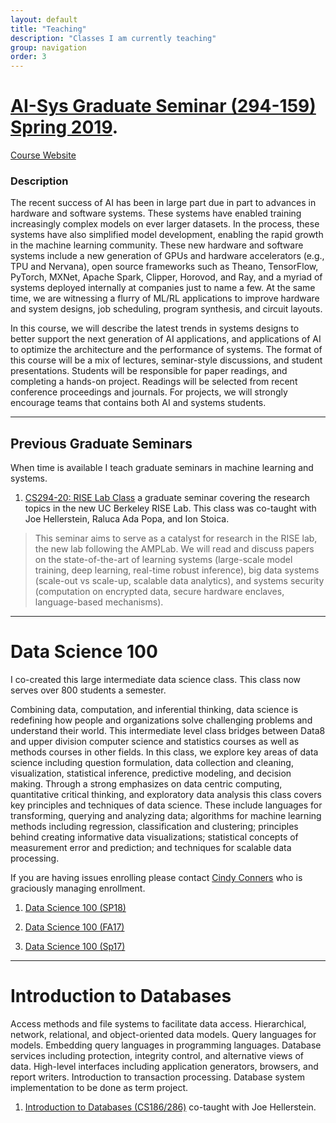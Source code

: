 ```yaml
---
layout: default
title: "Teaching"
description: "Classes I am currently teaching"
group: navigation
order: 3
---
```





# [AI-Sys Graduate Seminar (294-159) Spring 2019](https://ucbrise.github.io/cs294-ai-sys-sp19/). 

[Course Website](https://ucbrise.github.io/cs294-ai-sys-sp19/)


### Description

The recent success of AI has been in large part due in part to advances in hardware and software systems. These systems have enabled training increasingly complex models on ever larger datasets. In the process, these systems have also simplified model development, enabling the rapid growth in the machine learning community. These new hardware and software systems include a new generation of GPUs and hardware accelerators (e.g., TPU and Nervana), open source frameworks such as Theano, TensorFlow, PyTorch, MXNet, Apache Spark, Clipper, Horovod, and Ray, and a myriad of systems deployed internally at companies just to name a few. At the same time, we are witnessing a flurry of ML/RL applications to improve hardware and system designs, job scheduling, program synthesis, and circuit layouts.

In this course, we will describe the latest trends in systems designs to better support the next generation of AI applications, and applications of AI to optimize the architecture and the performance of systems. The format of this course will be a mix of lectures, seminar-style discussions, and student presentations. Students will be responsible for paper readings, and completing a hands-on project. Readings will be selected from recent conference proceedings and journals. For projects, we will strongly encourage teams that contains both AI and systems students.


---

## Previous Graduate Seminars

When time is available I teach graduate seminars in machine learning and systems.  


1.  [CS294-20: RISE Lab Class](https://ucbrise.github.io/cs294-rise-fa16) a graduate seminar covering the research topics in the new UC Berkeley RISE Lab.  This class was co-taught with Joe Hellerstein, Raluca Ada Popa, and Ion Stoica.

   > This seminar aims to serve as a catalyst for research in the RISE lab, the new lab following the AMPLab. We will read and discuss papers on the state-of-the-art of learning systems (large-scale model training, deep learning, real-time robust inference), big data systems (scale-out vs scale-up, scalable data analytics), and systems security (computation on encrypted data, secure hardware enclaves, language-based mechanisms). 


---


# Data Science 100

I co-created this large intermediate data science class. This class now serves over 800 students a semester.

Combining data, computation, and inferential thinking, data science is redefining how people and organizations solve challenging problems and understand their world. This intermediate level class bridges between Data8 and upper division computer science and statistics courses as well as methods courses in other fields. In this class, we explore key areas of data science including question formulation, data collection and cleaning, visualization, statistical inference, predictive modeling, and decision making.​ Through a strong emphasizes on data centric computing, quantitative critical thinking, and exploratory data analysis this class covers key principles and techniques of data science. These include languages for transforming, querying and analyzing data; algorithms for machine learning methods including regression, classification and clustering; principles behind creating informative data visualizations; statistical concepts of measurement error and prediction; and techniques for scalable data processing.

If you are having issues enrolling please contact <a href="mailto:csconners@cs.berkeley.edu?subject=[DS100 Enrollment]">Cindy Conners</a> who is graciously managing enrollment.


1. [Data Science 100 (SP18)](http://www.ds100.org/sp18/)

1. [Data Science 100 (FA17)](http://www.ds100.org/fa17/)

1. [Data Science 100 (Sp17)](http://www.ds100.org/sp17/) 


---


# Introduction to Databases

Access methods and file systems to facilitate data access. Hierarchical, network, relational, and object-oriented data models. Query languages for models. Embedding query languages in programming languages. Database services including protection, integrity control, and alternative views of data. High-level interfaces including application generators, browsers, and report writers. Introduction to transaction processing. Database system implementation to be done as term project.

1. <a href="https://sites.google.com/site/cs186spring2016/">Introduction to Databases (CS186/286)</a> co-taught with Joe Hellerstein.

